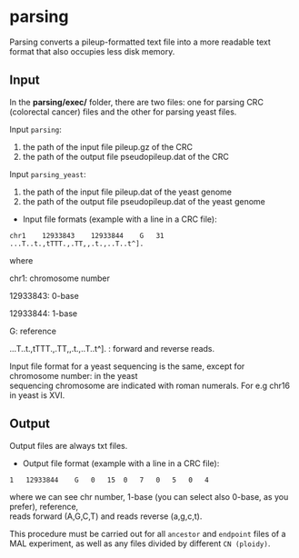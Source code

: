 # parsing
Parsing converts a pileup-formatted text file into a more readable text format that also occupies less disk memory.


## Input
In the **parsing/exec/** folder, there are two files: one for parsing CRC (colorectal cancer) files and the other for parsing yeast files.

Input ``parsing``: 

1. the path of the input file pileup.gz of the CRC
2. the path of the output file pseudopileup.dat of the CRC

Input ``parsing_yeast``: 

1. the path of the input file pileup.dat of the yeast genome
2. the path of the output file pseudopileup.dat of the yeast genome

- Input file formats (example with a line in a CRC file):

``
chr1	12933843	12933844	G	31	...T..t.,tTTT.,.TT,,.t.,..T..t^].
``

where

chr1: chromosome number

12933843: 0-base

12933844: 1-base

G: reference

...T..t.,tTTT.,.TT,,.t.,..T..t^]. : forward and reverse reads.

Input file format for a yeast sequencing is the same, except for chromosome number: in the yeast  
sequencing chromosome are indicated with roman numerals. For e.g chr16 in yeast is XVI.

## Output

Output files are always txt files.

- Output file format (example with a line in a CRC file):

``
1	12933844	G	0	15	0	7	0	5	0	4
``

where we can see chr number, 1-base (you can select also 0-base, as you prefer), reference,  
reads forward (A,G,C,T) and reads reverse (a,g,c,t).


This procedure must be carried out for all ``ancestor`` and ``endpoint`` files of a MAL experiment, as well as any files divided by different ``CN (ploidy)``.
